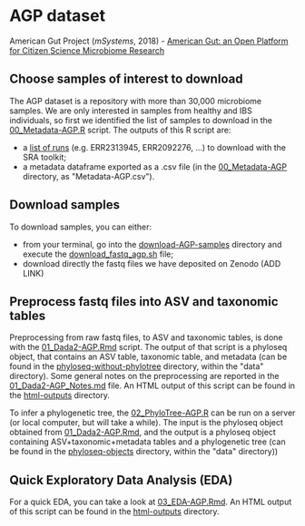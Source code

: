 # AGP dataset
American Gut Project (_mSystems_, 2018) - [American Gut: an Open Platform for Citizen Science Microbiome Research][1]

[1]: https://journals.asm.org/doi/full/10.1128/mSystems.00031-18#DC1


## Choose samples of interest to download

The AGP dataset is a repository with more than 30,000 microbiome samples. We are only interested in samples from healthy and IBS individuals, so first we identified the list of samples to download in the [00_Metadata-AGP.R](00_Metadata-AGP.R) script.
The outputs of this R script are:
- a [list of runs](download-samples/list_files_agp.txt) (e.g. ERR2313945, ERR2092276, ...) to download with the SRA toolkit;
- a metadata dataframe exported as a .csv file (in the [00_Metadata-AGP](00_Metadata-AGP/) directory, as "Metadata-AGP.csv").


## Download samples

To download samples, you can either:
- from your terminal, go into the [download-AGP-samples](download-AGP-samples/) directory and execute the [download_fastq_agp.sh](download-AGP-samples/download_fastq_agp.sh) file;
- download directly the fastq files we have deposited on Zenodo (ADD LINK)


## Preprocess fastq files into ASV and taxonomic tables

Preprocessing from raw fastq files, to ASV and taxonomic tables, is done with the [01_Dada2-AGP.Rmd](01_Dada2-AGP.Rmd) script. The output of that script is a phyloseq object, that contains an ASV table, taxonomic table, and metadata (can be found in the [phyloseq-without-phylotree](../../../data/phyloseq-objects/phyloseq-without-phylotree/) directory, within the "data" directory). Some general notes on the preprocessing are reported in the [01_Dada2-AGP_Notes.md](01_Dada2-AGP_Notes.md) file. An HTML output of this script can be found in the [html-outputs](./html-outputs/) directory.

To infer a phylogenetic tree, the [02_PhyloTree-AGP.R](02_PhyloTree-AGP.R) can be run on a server (or local computer, but will take a while). The input is the phyloseq object obtained from [01_Dada2-AGP.Rmd](01_Dada2-AGP.Rmd), and the output is a phyloseq object containing ASV+taxonomic+metadata tables and a phylogenetic tree (can be found in the [phyloseq-objects](../../../data/phyloseq-objects/) directory, within the "data" directory))


## Quick Exploratory Data Analysis (EDA)

For a quick EDA, you can take a look at [03_EDA-AGP.Rmd](03_EDA-AGP.Rmd). An HTML output of this script can be found in the [html-outputs](./html-outputs/) directory.